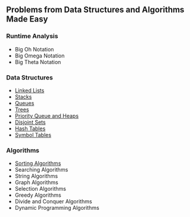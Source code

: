 ## Problems from Data Structures and Algorithms Made Easy

### Runtime Analysis
* Big Oh Notation
* Big Omega Notation
* Big Theta Notation

### Data Structures

* [Linked Lists](linked-lists/linked-lists.md)
* [Stacks](stacks/stacks.md)
* [Queues](queues/queues.md)
* [Trees](trees/trees.md)
* [Priority Queue and Heaps](priority-queues-and-heaps/priority-queues-and-heaps.md)
* [Disjoint Sets](disjoint-sets/disjoint-sets.md)
* [Hash Tables](hash-tables/hash-tables.md)
* [Symbol Tables](symbol-tables/symbol-tables.md)

### Algorithms

* [Sorting Algorithms](sorting/sorting.md)
* Searching Algorithms
* String Algorithms
* Graph Algorithms
* Selection Algorithms
* Greedy Algorithms
* Divide and Conquer Algorithms
* Dynamic Programming Algorithms
